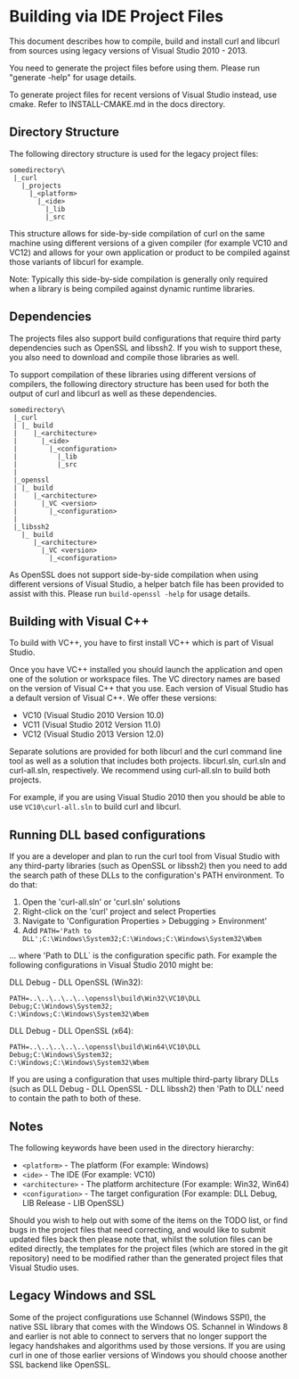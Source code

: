 <!--
Copyright (C) Daniel Stenberg, <daniel@haxx.se>, et al.

SPDX-License-Identifier: curl
-->

Building via IDE Project Files
==============================

This document describes how to compile, build and install curl and libcurl
from sources using legacy versions of Visual Studio 2010 - 2013.

You need to generate the project files before using them. Please run "generate
-help" for usage details.

To generate project files for recent versions of Visual Studio instead, use
cmake. Refer to INSTALL-CMAKE.md in the docs directory.

## Directory Structure

The following directory structure is used for the legacy project files:

    somedirectory\
     |_curl
       |_projects
         |_<platform>
           |_<ide>
             |_lib
             |_src

This structure allows for side-by-side compilation of curl on the same machine
using different versions of a given compiler (for example VC10 and VC12) and
allows for your own application or product to be compiled against those
variants of libcurl for example.

Note: Typically this side-by-side compilation is generally only required when
a library is being compiled against dynamic runtime libraries.

## Dependencies

The projects files also support build configurations that require third party
dependencies such as OpenSSL and libssh2. If you wish to support these, you
also need to download and compile those libraries as well.

To support compilation of these libraries using different versions of
compilers, the following directory structure has been used for both the output
of curl and libcurl as well as these dependencies.

    somedirectory\
     |_curl
     | |_ build
     |    |_<architecture>
     |      |_<ide>
     |        |_<configuration>
     |          |_lib
     |          |_src
     |
     |_openssl
     | |_ build
     |    |_<architecture>
     |      |_VC <version>
     |        |_<configuration>
     |
     |_libssh2
       |_ build
          |_<architecture>
            |_VC <version>
              |_<configuration>

As OpenSSL does not support side-by-side compilation when using different
versions of Visual Studio, a helper batch file has been provided to assist
with this. Please run `build-openssl -help` for usage details.

## Building with Visual C++

To build with VC++, you have to first install VC++ which is part of Visual
Studio.

Once you have VC++ installed you should launch the application and open one of
the solution or workspace files. The VC directory names are based on the
version of Visual C++ that you use. Each version of Visual Studio has a
default version of Visual C++. We offer these versions:

 - VC10      (Visual Studio 2010 Version 10.0)
 - VC11      (Visual Studio 2012 Version 11.0)
 - VC12      (Visual Studio 2013 Version 12.0)

Separate solutions are provided for both libcurl and the curl command line
tool as well as a solution that includes both projects. libcurl.sln, curl.sln
and curl-all.sln, respectively. We recommend using curl-all.sln to build both
projects.

For example, if you are using Visual Studio 2010 then you should be able to
use `VC10\curl-all.sln` to build curl and libcurl.

## Running DLL based configurations

If you are a developer and plan to run the curl tool from Visual Studio with
any third-party libraries (such as OpenSSL or libssh2) then you need to add
the search path of these DLLs to the configuration's PATH environment. To do
that:

 1. Open the 'curl-all.sln' or 'curl.sln' solutions
 2. Right-click on the 'curl' project and select Properties
 3. Navigate to 'Configuration Properties > Debugging > Environment'
 4. Add `PATH='Path to DLL';C:\Windows\System32;C:\Windows;C:\Windows\System32\Wbem`

... where 'Path to DLL` is the configuration specific path. For example the
following configurations in Visual Studio 2010 might be:

DLL Debug - DLL OpenSSL (Win32):

    PATH=..\..\..\..\..\openssl\build\Win32\VC10\DLL Debug;C:\Windows\System32;
    C:\Windows;C:\Windows\System32\Wbem

DLL Debug - DLL OpenSSL (x64):

    PATH=..\..\..\..\..\openssl\build\Win64\VC10\DLL Debug;C:\Windows\System32;
    C:\Windows;C:\Windows\System32\Wbem

If you are using a configuration that uses multiple third-party library DLLs
(such as DLL Debug - DLL OpenSSL - DLL libssh2) then 'Path to DLL' need to
contain the path to both of these.

## Notes

The following keywords have been used in the directory hierarchy:

 - `<platform>`      - The platform (For example: Windows)
 - `<ide>`           - The IDE (For example: VC10)
 - `<architecture>`  - The platform architecture (For example: Win32, Win64)
 - `<configuration>` - The target configuration (For example: DLL Debug, LIB
   Release - LIB OpenSSL)

Should you wish to help out with some of the items on the TODO list, or find
bugs in the project files that need correcting, and would like to submit
updated files back then please note that, whilst the solution files can be
edited directly, the templates for the project files (which are stored in the
git repository) need to be modified rather than the generated project files
that Visual Studio uses.

## Legacy Windows and SSL

Some of the project configurations use Schannel (Windows SSPI), the native SSL
library that comes with the Windows OS. Schannel in Windows 8 and earlier is
not able to connect to servers that no longer support the legacy handshakes
and algorithms used by those versions. If you are using curl in one of those
earlier versions of Windows you should choose another SSL backend like
OpenSSL.
